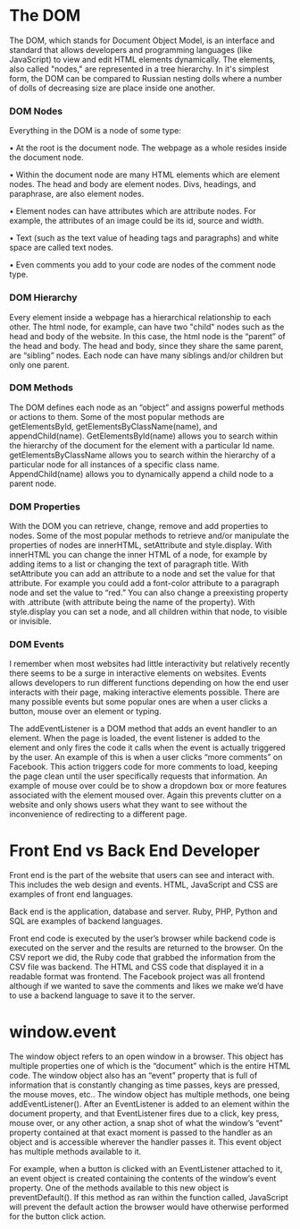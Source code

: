 # The DOM


The DOM, which stands for Document Object Model, is an interface and standard that allows developers and programming languages (like JavaScript) to view and edit HTML elements dynamically. The elements, also called "nodes," are represented in a tree hierarchy. In it's simplest form, the DOM can be compared to Russian nesting dolls where a number of dolls of decreasing size are place inside one another.


### DOM Nodes

Everything in the DOM is a node of some type:

•	At the root is the document node. The webpage as a whole resides inside the document node. 

•	Within the document node are many HTML elements which are element nodes. The head and body are element nodes. Divs, headings, and paraphrase, are also element nodes. 

•	Element nodes can have attributes which are attribute nodes. For example, the attributes of an image could be its id, source and width.  

•	Text (such as the text value of heading tags and paragraphs) and white space are called text nodes. 

•	Even comments you add to your code are nodes of the comment node type. 



### DOM Hierarchy


Every element inside a webpage has a hierarchical relationship to each other. The html node, for example, can have two "child" nodes such as the head and body of the website. In this case, the html node is the “parent” of the head and body. The head and body, since they share the same parent, are “sibling” nodes. Each node can have many siblings and/or children but only one parent. 


### DOM Methods

The DOM defines each node as an “object” and assigns powerful methods or actions to them. Some of the most popular methods are getElementsById, getElementsByClassName(name), and appendChild(name). GetElementsById(name) allows you to search within the hierarchy of the document for the element with a particular Id name. getElementsByClassName allows you to search within the hierarchy of a particular node for all instances of a specific class name. AppendChild(name) allows you to dynamically append a child node to a parent node. 


### DOM Properties

With the DOM you can retrieve, change, remove and add properties to nodes. Some of the most popular methods to retrieve and/or manipulate the properties of nodes are innerHTML, setAttribute and style.display. With innerHTML you can change the inner HTML of a node, for example by adding items to a list or changing the text of paragraph title. With setAttribute you can add an attribute to a node and set the value for that attribute. For example you could add a font-color attribute to a paragraph node and set the value to “red.” You can also change a preexisting property with .attribute (with attribute being the name of the property). With style.display you can set a node, and all children within that node, to visible or invisible.


### DOM Events

I remember when most websites had little interactivity but relatively recently there seems to be a surge in interactive elements on websites. Events allows developers to run different functions depending on how the end user interacts with their page, making interactive elements possible. There are many possible events but some popular ones are when a user clicks a button, mouse over an element or typing. 

The addEventListener is a DOM method that adds an event handler to an element. When the page is loaded, the event listener is added to the element and only fires the code it calls when the event is actually triggered by the user. An example of this is when a user clicks “more comments” on Facebook. This action triggers code for more comments to load, keeping the page clean until the user specifically requests that information. An example of mouse over could be to show a dropdown box or more features associated with the element moused over. Again this prevents clutter on a website and only shows users what they want to see without the inconvenience of redirecting to a different page. 

# Front End vs Back End Developer 


Front end is the part of the website that users can see and interact with. This includes the web design and events. HTML, JavaScript and CSS are examples of front end languages.

Back end is the application, database and server. Ruby, PHP, Python and SQL are examples of backend languages. 

Front end code is executed by the user’s browser while backend code is executed on the server and the results are returned to the browser. On the CSV report we did, the Ruby code that grabbed the information from the CSV file was backend. The HTML and CSS code that displayed it in a readable format was frontend. The Facebook project was all frontend although if we wanted to save the comments and likes we make we’d have to use a backend language to save it to the server. 

# window.event


The window object refers to an open window in a browser. This object has multiple properties one of which is the “document” which is the entire HTML code. The window object also has an “event” property that is full of information that is constantly changing as time passes, keys are pressed, the mouse moves, etc.. The window object has multiple methods, one being addEventListener(). After an EventListener is added to an element within the document property, and that EventListener fires due to a click, key press, mouse over, or any other action, a snap shot of what the window’s “event” property contained at that exact moment is passed to the handler as an object and is accessible wherever the handler passes it. This event object has multiple methods available to it. 

For example, when a button is clicked with an EventListener attached to it, an event object is created containing the contents of the window’s event property. One of the methods available to this new object is preventDefault(). If this method as ran within the function called, JavaScript will prevent the default action the browser would have otherwise performed for the button click action. 

